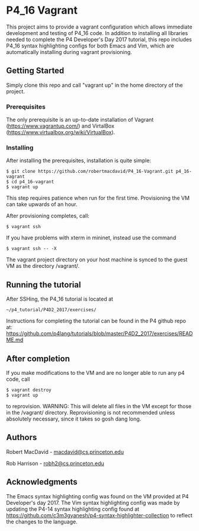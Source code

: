 # P4_16 Vagrant

This project aims to provide a vagrant configuration which allows immediate development and testing of P4_16 code. 
In addition to installing all libraries needed to complete the P4 Developer's Day 2017 tutorial, 
this repo includes P4_16 syntax highlighting configs for both Emacs and Vim, which are automatically 
installing during vagrant provisioning.

## Getting Started

Simply clone this repo and call "vagrant up" in the home directory of the project.

### Prerequisites

The only prerequisite is an up-to-date installation of Vagrant (<https://www.vagrantup.com/>) and VirtalBox (<https://www.virtualbox.org/wiki/VirtualBox>).

### Installing

After installing the prerequisites, installation is quite simple:
```
$ git clone https://github.com/robertmacdavid/P4_16-Vagrant.git p4_16-vagrant
$ cd p4_16-vagrant
$ vagrant up
```

This step requires patience when run for the first time.
Provisioning the VM can take upwards of an hour.

After provisioning completes, call:

```
$ vagrant ssh
```

If you have problems with xterm in mininet, instead use the command

```
$ vagrant ssh -- -X
```

The vagrant project directory on your host machine is synced to the guest VM
as the directory /vagrant/.

## Running the tutorial

After SSHing, the P4_16 tutorial is located at 
```
~/p4_tutorial/P4D2_2017/exercises/
```
Instructions for completing the tutorial can be found in the P4 github repo at: https://github.com/p4lang/tutorials/blob/master/P4D2_2017/exercises/README.md

## After completion
If you make modifications to the VM and are no longer able to run any p4 code, call
```
$ vagrant destroy
$ vagrant up
```
to reprovision. WARNING: This will delete all files in the VM except for
those in the /vagrant/ directory. Reprovisioning is not recommended unless absolutely necessary, since
it takes so gosh dang long.

## Authors
Robert MacDavid - macdavid@cs.princeton.edu

Rob Harrison - robh2@cs.princeton.edu

## Acknowledgments

The Emacs syntax highlighting config was found on the VM provided at P4
Developer's day 2017. The Vim syntax highlighting config was made by updating
the P4-14 syntax highlighting config found at
https://github.com/c3m3gyanesh/p4-syntax-highlighter-collection to reflect the
changes to the language. 
